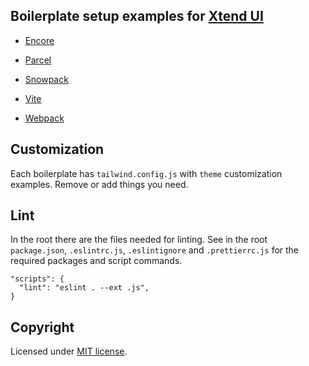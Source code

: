 ## Boilerplate setup examples for [Xtend UI](https://github.com/xtendui/xtendui)

- [Encore](encore)

- [Parcel](parcel)

- [Snowpack](snowpack)

- [Vite](vite)

- [Webpack](webpack)

## Customization

Each boilerplate has `tailwind.config.js` with `theme` customization examples. Remove or add things you need.

## Lint

In the root there are the files needed for linting. See in the root `package.json`, `.eslintrc.js`, `.eslintignore` and `.prettierrc.js` for the required packages and script commands.

```
"scripts": {
  "lint": "eslint . --ext .js",
}
```

## Copyright

Licensed under [MIT license](https://github.com/xtendui/xtendui-boilerplate/blob/master/LICENSE).
